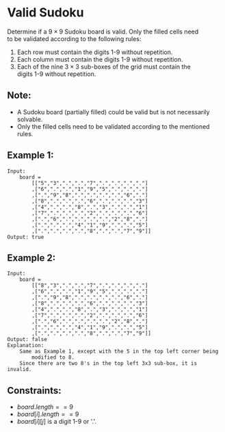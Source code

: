 # Valid Sudoku

Determine if a $9 \times 9$ Sudoku board is valid. Only the filled cells need  
to be validated according to the following rules:

1. Each row must contain the digits 1-9 without repetition.
2. Each column must contain the digits 1-9 without repetition.
3. Each of the nine $3 \times 3$ sub-boxes of the grid must contain the  
digits 1-9 without repetition.

## Note:

* A Sudoku board (partially filled) could be valid but is not necessarily  
solvable.
* Only the filled cells need to be validated according to the mentioned rules.

 

## Example 1:

    Input: 
        board = 
            [["5","3",".",".","7",".",".",".","."]
            ,["6",".",".","1","9","5",".",".","."]
            ,[".","9","8",".",".",".",".","6","."]
            ,["8",".",".",".","6",".",".",".","3"]
            ,["4",".",".","8",".","3",".",".","1"]
            ,["7",".",".",".","2",".",".",".","6"]
            ,[".","6",".",".",".",".","2","8","."]
            ,[".",".",".","4","1","9",".",".","5"]
            ,[".",".",".",".","8",".",".","7","9"]]
    Output: true
    
## Example 2:

    Input: 
        board = 
            [["8","3",".",".","7",".",".",".","."]
            ,["6",".",".","1","9","5",".",".","."]
            ,[".","9","8",".",".",".",".","6","."]
            ,["8",".",".",".","6",".",".",".","3"]
            ,["4",".",".","8",".","3",".",".","1"]
            ,["7",".",".",".","2",".",".",".","6"]
            ,[".","6",".",".",".",".","2","8","."]
            ,[".",".",".","4","1","9",".",".","5"]
            ,[".",".",".",".","8",".",".","7","9"]]
    Output: false
    Explanation: 
        Same as Example 1, except with the 5 in the top left corner being
            modified to 8. 
        Since there are two 8's in the top left 3x3 sub-box, it is invalid.

 

## Constraints:

* $board.length == 9$
* $board[i].length == 9$
* $board[i][j]$ is a digit 1-9 or '.'.

